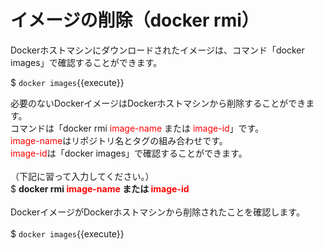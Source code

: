 # イメージの削除（docker rmi）
Dockerホストマシンにダウンロードされたイメージは、コマンド「docker images」で確認することができます。  

$ `docker images`{{execute}}  

必要のないDockerイメージはDockerホストマシンから削除することができます。  
コマンドは「docker rmi <span style="color: red; ">image-name</span> または <span style="color: red; ">image-id</span>」です。  
<span style="color: red; ">image-name</span>はリポジトリ名とタグの組み合わせです。  
<span style="color: red; ">image-id</span>は「docker images」で確認することができます。  
<br>
（下記に習って入力してください。）  
$ **docker rmi <span style="color: red; ">image-name</span> または <span style="color: red; ">image-id</span>**  
<br>
DockerイメージがDockerホストマシンから削除されたことを確認します。  
<br>
$ `docker images`{{execute}}  
